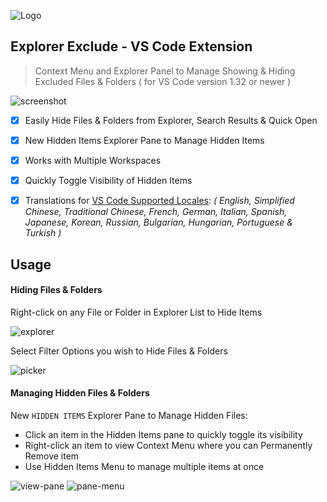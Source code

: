 ![Logo](https://sfccdevops.s3.amazonaws.com/logo-128.png "Logo")

Explorer Exclude - VS Code Extension
---

> Context Menu and Explorer Panel to Manage Showing & Hiding Excluded Files & Folders ( for VS Code version 1.32 or newer )

![screenshot](https://explorer-exclude.s3.amazonaws.com/screenshot.png?v=1.3.0)

- [X] Easily Hide Files & Folders from Explorer, Search Results & Quick Open
- [X] New Hidden Items Explorer Pane to Manage Hidden Items
- [X] Works with Multiple Workspaces
- [X] Quickly Toggle Visibility of Hidden Items
- [X] Translations for [VS Code Supported Locales](https://code.visualstudio.com/docs/getstarted/locales#_available-locales): _( English, Simplified Chinese, Traditional Chinese, French, German, Italian, Spanish, Japanese, Korean, Russian, Bulgarian, Hungarian, Portuguese & Turkish )_


Usage
---

#### Hiding Files & Folders

Right-click on any File or Folder in Explorer List to Hide Items

![explorer](https://explorer-exclude.s3.amazonaws.com/explorer.gif?v=1.3.0)

Select Filter Options you wish to Hide Files & Folders

![picker](https://explorer-exclude.s3.amazonaws.com/picker.gif?v=1.3.0)

#### Managing Hidden Files & Folders

New `HIDDEN ITEMS` Explorer Pane to Manage Hidden Files:

* Click an item in the Hidden Items pane to quickly toggle its visibility
* Right-click an item to view Context Menu where you can Permanently Remove item
* Use Hidden Items Menu to manage multiple items at once

![view-pane](https://explorer-exclude.s3.amazonaws.com/view-pane.gif?v=1.3.0)
![pane-menu](https://explorer-exclude.s3.amazonaws.com/pane-menu.gif?v=1.3.0)

